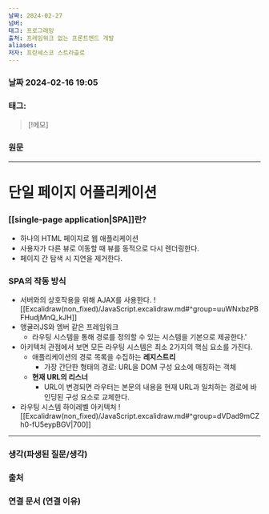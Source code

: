 ```yaml
---
날짜: 2024-02-27
넘버: 
태그: 프로그래밍
출처: 프레임워크 없는 프론트엔드 개발
aliases: 
저자: 프란세스코 스트라츨로
---
```

### 날짜  2024-02-16 19:05

### 태그:

>[!메모]
>

### 원문
---
# 단일 페이지 어플리케이션
### [[single-page application|SPA]]란?
- 하나의 HTML 페이지로 웹 애플리케이션
- 사용자가 다른 뷰로 이동할 때 뷰를 동적으로 다시 렌더링한다.
- 페이지 간 탐색 시 지연을 제거한다. 
### SPA의 작동 방식
- 서버와의 상호작용을 위해 AJAX를 사용한다.
![[Excalidraw(non_fixed)/JavaScript.excalidraw.md#^group=uuWNxbzPBFHudjMnQ_kJH]]
- 앵귤러JS와 엠버 같은 프레임워크
	- 라우팅 시스템을 통해 경로를 정의할 수 있는 시스템을 기본으로 제공한다.'
- 아키텍처 관점에서 보면 모든 라우팅 시스템은 최소 2가지의 핵심 요소를 가진다.
	- 애플리케이션의 경로 목록을 수집하는 **레지스트리**
		- 가장 간단한 형태의 경로: URL을 DOM 구성 요소에 매칭하는 객체
	- **현재 URL의 리스너**
		- URL이 변경되면 라우터는 본문의 내용을 현재 URL과 일치하는 경로에 바인딩된 구성 요소로 교체한다.
- 라우팅 시스템 하이레벨 아키텍처
![[Excalidraw(non_fixed)/JavaScript.excalidraw.md#^group=dVDad9mCZh0-fU5eypBGV|700]]


---
### 생각(파생된 질문/생각)

### 출처

### 연결 문서 (연결 이유)
